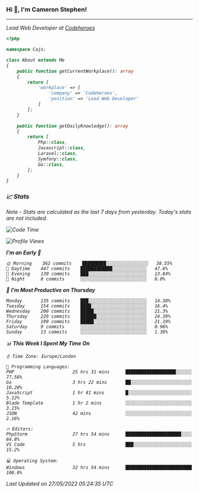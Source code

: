 ### Hi 👋, I'm Cameron Stephen!
<hr>
<p><em>Lead Web Developer at <a href="https://codeheroes.co.uk">Codeheroes</a></p>


```php
<?php

namespace Cajs;

class About extends Me
{
    public function getCurrentWorkplace(): array
    {
        return [
            'workplace' => [
                'company' => 'Codeheroes',
                'position' => 'Lead Web Developer'
            ]
        ];
    }

    public function getDailyKnowledge(): array
    {
        return [
            Php::class,
            Javascript::class,
            Laravel::class,
            Symfony::class,
            Go::class,
        ];
    }
}
```

### 📈 Stats
<p><em>Note - Stats are calculated as the last 7 days from yesterday. Today's stats are not included.</em></p>


<!--START_SECTION:waka-->
![Code Time](http://img.shields.io/badge/Code%20Time-2%2C915%20hrs%209%20mins-blue)

![Profile Views](http://img.shields.io/badge/Profile%20Views-0-blue)

**I'm an Early 🐤** 

```text
🌞 Morning    362 commits    █████████░░░░░░░░░░░░░░░░   38.55% 
🌆 Daytime    447 commits    ████████████░░░░░░░░░░░░░   47.6% 
🌃 Evening    130 commits    ███░░░░░░░░░░░░░░░░░░░░░░   13.84% 
🌙 Night      0 commits      ░░░░░░░░░░░░░░░░░░░░░░░░░   0.0%

```
📅 **I'm Most Productive on Thursday** 

```text
Monday       135 commits    ███░░░░░░░░░░░░░░░░░░░░░░   14.38% 
Tuesday      154 commits    ████░░░░░░░░░░░░░░░░░░░░░   16.4% 
Wednesday    200 commits    █████░░░░░░░░░░░░░░░░░░░░   21.3% 
Thursday     229 commits    ██████░░░░░░░░░░░░░░░░░░░   24.39% 
Friday       199 commits    █████░░░░░░░░░░░░░░░░░░░░   21.19% 
Saturday     9 commits      ░░░░░░░░░░░░░░░░░░░░░░░░░   0.96% 
Sunday       13 commits     ░░░░░░░░░░░░░░░░░░░░░░░░░   1.38%

```


📊 **This Week I Spent My Time On** 

```text
⌚︎ Time Zone: Europe/London

💬 Programming Languages: 
PHP                      25 hrs 31 mins      ███████████████████░░░░░░   77.56% 
Go                       3 hrs 22 mins       ██░░░░░░░░░░░░░░░░░░░░░░░   10.28% 
JavaScript               1 hr 41 mins        █░░░░░░░░░░░░░░░░░░░░░░░░   5.12% 
Blade Template           1 hr 2 mins         ░░░░░░░░░░░░░░░░░░░░░░░░░   3.15% 
JSON                     42 mins             ░░░░░░░░░░░░░░░░░░░░░░░░░   2.16%

🔥 Editors: 
PhpStorm                 27 hrs 54 mins      █████████████████████░░░░   84.8% 
VS Code                  5 hrs               ███░░░░░░░░░░░░░░░░░░░░░░   15.2%

💻 Operating System: 
Windows                  32 hrs 54 mins      █████████████████████████   100.0%

```


 Last Updated on 27/05/2022 05:24:35 UTC
<!--END_SECTION:waka-->
